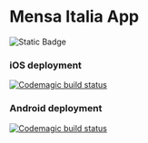 # Mensa Italia App
![Static Badge](https://img.shields.io/badge/Version-20.12.53-blue)

### iOS deployment
[![Codemagic build status](https://api.codemagic.io/apps/5e9c113c18efc2f5280237db/5e9c113c18efc2f5280237da/status_badge.svg)](https://codemagic.io/app/5e9c113c18efc2f5280237db/5e9c113c18efc2f5280237da/latest_build)


### Android deployment
[![Codemagic build status](https://api.codemagic.io/apps/5e9c113c18efc2f5280237db/66acb863e713f465afc6fe46/status_badge.svg)](https://codemagic.io/app/5e9c113c18efc2f5280237db/66acb863e713f465afc6fe46/latest_build)

